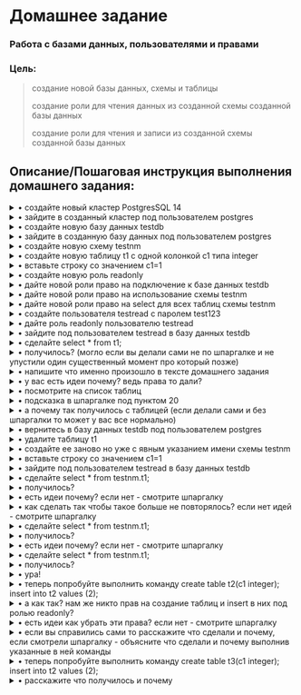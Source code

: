 # **Домашнее задание**

### Работа с базами данных, пользователями и правами
### Цель:
  
> 
>    создание новой базы данных, схемы и таблицы
>    
>    создание роли для чтения данных из созданной схемы созданной базы данных
>
>    создание роли для чтения и записи из созданной схемы созданной базы данных

## **Описание/Пошаговая инструкция выполнения домашнего задания:**

<details><summary>• создайте новый кластер PostgresSQL 14</summary>

```shell
zetta55@ubuntu-vm3:~$ sudo apt install postgresql-14
...
...
fixing permissions on existing directory /var/lib/postgresql/14/main ... ok
creating subdirectories ... ok
selecting dynamic shared memory implementation ... posix
selecting default max_connections ... 100
selecting default shared_buffers ... 128MB
selecting default time zone ... Europe/Moscow
creating configuration files ... ok
running bootstrap script ... ok
performing post-bootstrap initialization ... ok
syncing data to disk ... ok
update-alternatives: using /usr/share/postgresql/14/man/man1/postmaster.1.gz to provide /usr/share/man/man1/postmaster.1.gz (postmaster.1.gz) in auto mode
Processing triggers for man-db (2.10.2-1) ...
Processing triggers for libc-bin (2.35-0ubuntu3.1) ...
zetta55@ubuntu-vm3:~$
```
Проверяю установку postgres-a
```shell
zetta55@ubuntu-vm3:~$ sudo systemctl status postgresql
● postgresql.service - PostgreSQL RDBMS
     Loaded: loaded (/lib/systemd/system/postgresql.service; enabled; vendor preset: enabled)
     Active: active (exited) since Mon 2023-05-01 15:26:26 MSK; 3min 21s ago
    Process: 35449 ExecStart=/bin/true (code=exited, status=0/SUCCESS)
   Main PID: 35449 (code=exited, status=0/SUCCESS)
        CPU: 1ms
мая 01 15:26:26 ubuntu-vm3 systemd[1]: Starting PostgreSQL RDBMS...
мая 01 15:26:26 ubuntu-vm3 systemd[1]: Finished PostgreSQL RDBMS.

zetta55@ubuntu-vm3:~$ sudo pg_config --version
PostgreSQL 14.7 (Ubuntu 14.7-0ubuntu0.22.04.1)

zetta55@ubuntu-vm3:~$ sudo -u postgres pg_lsclusters
Ver Cluster Port Status Owner    Data directory              Log file
14  main    5432 online postgres /var/lib/postgresql/14/main /var/log/postgresql/postgresql-14-main.log
zetta55@ubuntu-vm3:~$
```
ок
</details>

<details><summary>• зайдите в созданный кластер под пользователем postgres</summary>

```shell
zetta55@ubuntu-vm3:~$ sudo -u postgres psql
could not change directory to "/home/zetta55": Permission denied
psql (14.7 (Ubuntu 14.7-0ubuntu0.22.04.1))
Type "help" for help.

postgres=#
```
</details>

<details><summary>• создайте новую базу данных testdb</summary>

```shell
postgres=# CREATE DATABASE testdb;
CREATE DATABASE
postgres=#

```
</details>

<details><summary>• зайдите в созданную базу данных под пользователем postgres</summary>

```shell
zetta55@ubuntu-vm3:~$ sudo -u postgres psql testdb
[sudo] password for zetta55:
could not change directory to "/home/zetta55": Permission denied
psql (14.7 (Ubuntu 14.7-0ubuntu0.22.04.1))
Type "help" for help.

testdb=#

```
</details>

<details><summary>• создайте новую схему testnm</summary>

```shell
testdb=# CREATE SCHEMA testnm;
CREATE SCHEMA
testdb=#

```
</details>

<details><summary>• создайте новую таблицу t1 с одной колонкой c1 типа integer</summary>

```shell
testdb=# CREATE TABLE t1(c1 integer);
CREATE TABLE
testdb=#

```
</details>

<details><summary>• вставьте строку со значением c1=1</summary>

```shell
testdb=# INSERT INTO t1 values(1);
INSERT 0 1
testdb=#

```
</details>

<details><summary>• создайте новую роль readonly</summary>

```shell
testdb=# CREATE ROLE readonly;
CREATE ROLE
testdb=#

```
</details>

<details><summary>• дайте новой роли право на подключение к базе данных testdb</summary>

```shell
```
</details>

<details><summary>• дайте новой роли право на использование схемы testnm</summary>

```shell
```
</details>

<details><summary>• дайте новой роли право на select для всех таблиц схемы testnm</summary>

```shell
```
</details>

<details><summary>• создайте пользователя testread с паролем test123</summary>

```shell
```
</details>

<details><summary>• дайте роль readonly пользователю testread</summary>

```shell
```
</details>

<details><summary>• зайдите под пользователем testread в базу данных testdb</summary>

```shell
```
</details>

<details><summary>• сделайте select * from t1;</summary>

```shell
```
</details>

<details><summary>• получилось? (могло если вы делали сами не по шпаргалке и не упустили один существенный момент про который позже)</summary>

```shell
```
</details>

<details><summary>• напишите что именно произошло в тексте домашнего задания</summary>

```shell
```
</details>

<details><summary>• у вас есть идеи почему? ведь права то дали?</summary>

```shell
```
</details>

<details><summary>• посмотрите на список таблиц</summary>

```shell
```
</details>

<details><summary>• подсказка в шпаргалке под пунктом 20</summary>

```shell
```
</details>

<details><summary>• а почему так получилось с таблицей (если делали сами и без шпаргалки то может у вас все нормально)</summary>

```shell
```
</details>

<details><summary>• вернитесь в базу данных testdb под пользователем postgres</summary>

```shell
```
</details>

<details><summary>• удалите таблицу t1</summary>

```shell
```
</details>

<details><summary>• создайте ее заново но уже с явным указанием имени схемы testnm</summary>

```shell
```
</details>

<details><summary>• вставьте строку со значением c1=1</summary>

```shell
```
</details>

<details><summary>• зайдите под пользователем testread в базу данных testdb</summary>

```shell
```
</details>

<details><summary>• сделайте select * from testnm.t1;</summary>

```shell
```
</details>

<details><summary>• получилось?</summary>

```shell
```
</details>

<details><summary>• есть идеи почему? если нет - смотрите шпаргалку</summary>

```shell
```
</details>

<details><summary>• как сделать так чтобы такое больше не повторялось? если нет идей - смотрите шпаргалку</summary>

```shell
```
</details>

<details><summary>• сделайте select * from testnm.t1;</summary>

```shell
```
</details>

<details><summary>• получилось?</summary>

```shell
```
</details>

<details><summary>• есть идеи почему? если нет - смотрите шпаргалку</summary>

```shell
```
</details>

<details><summary>• сделайте select * from testnm.t1;</summary>

```shell
```
</details>

<details><summary>• получилось?</summary>

```shell
```
</details>

<details><summary>• ура!</summary>

```shell
```
</details>

<details><summary>• теперь попробуйте выполнить команду create table t2(c1 integer); insert into t2 values (2);</summary>

```shell
```
</details>

<details><summary>• а как так? нам же никто прав на создание таблиц и insert в них под ролью readonly?</summary>

```shell
```
</details>

<details><summary>• есть идеи как убрать эти права? если нет - смотрите шпаргалку</summary>

```shell
```
</details>

<details><summary>• если вы справились сами то расскажите что сделали и почему, если смотрели шпаргалку - объясните что сделали и почему выполнив указанные в ней команды</summary>

```shell
```
</details>

<details><summary>• теперь попробуйте выполнить команду create table t3(c1 integer); insert into t2 values (2);</summary>

```shell
```
</details>

<details><summary>• расскажите что получилось и почему </summary>

```shell
```
</details>
